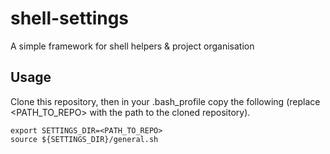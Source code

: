 # shell-settings
A simple framework for shell helpers &amp; project organisation


## Usage

Clone this repository, then in your .bash_profile copy the following (replace <PATH_TO_REPO> with the path to the cloned repository).

```
export SETTINGS_DIR=<PATH_TO_REPO>
source ${SETTINGS_DIR}/general.sh
```
